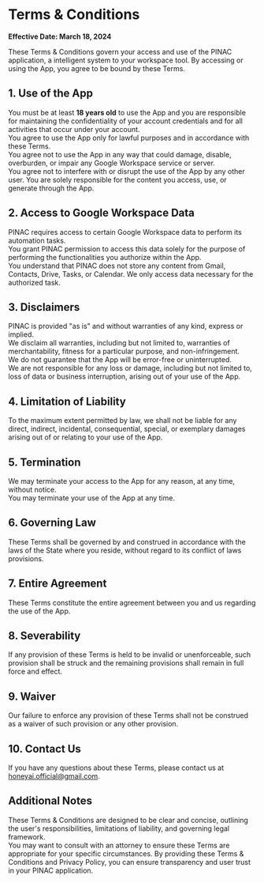 # Terms & Conditions

**Effective Date:  March 18, 2024**

These Terms & Conditions govern your access and use of the PINAC application, a intelligent system to your workspace tool. By accessing or using the App, you agree to be bound by these Terms.

## 1. Use of the App

You must be at least **18 years old** to use the App and you are responsible for maintaining the confidentiality of your account credentials and for all activities that occur under your account.   
You agree to use the App only for lawful purposes and in accordance with these Terms.   
You agree not to use the App in any way that could damage, disable, overburden, or impair any Google Workspace service or server.   
You agree not to interfere with or disrupt the use of the App by any other user.
You are solely responsible for the content you access, use, or generate through the App.


## 2. Access to Google Workspace Data

PINAC requires access to certain Google Workspace data to perform its automation tasks.  
You grant PINAC permission to access this data solely for the purpose of performing the functionalities you authorize within the App.  
You understand that PINAC does not store any content from Gmail, Contacts, Drive, Tasks, or Calendar. We only access data necessary for the authorized task.


## 3. Disclaimers

PINAC is provided "as is" and without warranties of any kind, express or implied.  
We disclaim all warranties, including but not limited to, warranties of merchantability, fitness for a particular purpose, and non-infringement.  
We do not guarantee that the App will be error-free or uninterrupted.  
We are not responsible for any loss or damage, including but not limited to, loss of data or business interruption, arising out of your use of the App.


## 4. Limitation of Liability

To the maximum extent permitted by law, we shall not be liable for any direct, indirect, incidental, consequential, special, or exemplary damages arising out of or relating to your use of the App.  


## 5. Termination

We may terminate your access to the App for any reason, at any time, without notice.  
You may terminate your use of the App at any time.


## 6. Governing Law

These Terms shall be governed by and construed in accordance with the laws of the State where you reside, without regard to its conflict of laws provisions.


## 7. Entire Agreement

These Terms constitute the entire agreement between you and us regarding the use of the App.


## 8. Severability

If any provision of these Terms is held to be invalid or unenforceable, such provision shall be struck and the remaining provisions shall remain in full force and effect.


## 9. Waiver

Our failure to enforce any provision of these Terms shall not be construed as a waiver of such provision or any other provision.


## 10. Contact Us

If you have any questions about these Terms, please contact us at honeyai.official@gmail.com.


## Additional Notes

These Terms & Conditions are designed to be clear and concise, outlining the user's responsibilities, limitations of liability, and governing legal framework.  
You may want to consult with an attorney to ensure these Terms are appropriate for your specific circumstances.
By providing these Terms & Conditions and Privacy Policy, you can ensure transparency and user trust in your PINAC application.